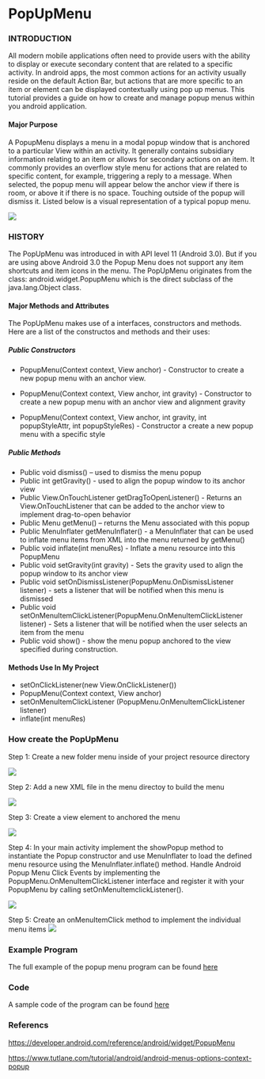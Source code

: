 PopUpMenu
===============

### INTRODUCTION
All modern mobile applications often need to provide users with the ability to display or execute secondary content that are related to a specific activity. In android apps, the most common actions for an activity usually reside on the default Action Bar, but actions that are more specific to an item or element can be displayed contextually using pop up menus. This tutorial provides a guide on how to create and manage popup menus within you android application. 

#### Major Purpose
A PopupMenu displays a menu in a modal popup window that is anchored to a particular View within an activity. It generally contains subsidiary information relating to an item or allows for secondary actions on an item. It commonly provides an overflow style menu for actions that are related to specific content, for example, triggering a reply to a message. When selected, the popup menu will appear below the anchor view if there is room, or above it if there is no space. Touching outside of the popup will dismiss it. Listed below is a visual representation of a typical popup menu.

![](https://github.com/dchristie75/CENG319/blob/master/images/popup_menu.PNG)


### HISTORY 
The PopUpMenu was introduced in with API level 11 (Android 3.0). But if you are using above Android 3.0 the Popup Menu does not support any item shortcuts and item icons in the menu. The PopUpMenu originates from the class: android.widget.PopupMenu which is the direct subclass of the java.lang.Object class.

#### Major Methods and Attributes
The PopUpMenu makes use of a interfaces, constructors and methods. Here are a list of the constructos and methods and their uses: 

##### Public Constructors
- PopupMenu(Context context, View anchor) - Constructor to create a new popup menu with an anchor view.

- PopupMenu(Context context, View anchor, int gravity) - Constructor to create a new popup menu with an anchor view and alignment gravity

- PopupMenu(Context context, View anchor, int gravity, int popupStyleAttr, int popupStyleRes) - Constructor a create a new popup menu     with a specific style

##### Public Methods
- Public void dismiss() – used to dismiss the menu popup
- Public int getGravity() - used to align the popup window to its anchor view
- Public View.OnTouchListener getDragToOpenListener() - Returns an View.OnTouchListener that can be added to the anchor view to           implement drag-to-open behavior
- Public Menu getMenu() – returns the Menu associated with this popup
- Public MenuInflater getMenuInflater() - a MenuInflater that can be used to inflate menu items from XML into the menu returned by                                                 getMenu()
- Public void inflate(int menuRes) - Inflate a menu resource into this PopupMenu
- Public void setGravity(int gravity) - Sets the gravity used to align the popup window to its anchor view
- Public void setOnDismissListener(PopupMenu.OnDismissListener listener) - sets a listener that will be notified when this menu is         dismissed
- Public void setOnMenuItemClickListener(PopupMenu.OnMenuItemClickListener listener) - Sets a listener that will be notified when the     user selects an item from the menu
- Public void show() - show the menu popup anchored to the view specified during construction.

#### Methods Use In My Project

- setOnClickListener(new View.OnClickListener())
- PopupMenu(Context context, View anchor)
- setOnMenuItemClickListener (PopupMenu.OnMenuItemClickListener listener)
- inflate(int menuRes)


### How create the PopUpMenu

Step 1: Create a new folder menu inside of your project resource directory 

![](https://github.com/dchristie75/CENG319/blob/master/images/step1.PNG)

Step 2: Add a new XML file in the menu directoy to build the menu 

![](https://github.com/dchristie75/CENG319/blob/master/images/step2.PNG)

Step 3: Create a view element to anchored the menu 

![](https://github.com/dchristie75/CENG319/blob/master/images/step3.PNG)

Step 4: In your main activity implement the showPopup method to instantiate the Popup constructor and use MenuInflater to load the               defined menu resource using the MenuInflater.inflate() method. Handle Android Popup Menu Click Events by implementing the               PopupMenu.OnMenuItemClickListener interface and register it with your PopupMenu by calling setOnMenuItemclickListener().

![](https://github.com/dchristie75/CENG319/blob/master/images/step5.PNG)  

Step 5: Create an onMenuItemClick method to implement the individual menu items 
![](https://github.com/dchristie75/CENG319/blob/master/images/step4.PNG)


### Example Program
The full example of the popup menu program can be found [here](https://github.com/dchristie75/CENG319/tree/master/PopupMenu_Example)


### Code
A sample code of the program can be found [here](https://github.com/dchristie75/CENG319/tree/master/code)


### Referencs
https://developer.android.com/reference/android/widget/PopupMenu

https://www.tutlane.com/tutorial/android/android-menus-options-context-popup

